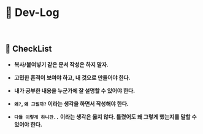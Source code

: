 # :memo: Dev-Log

<br>

## :pushpin: CheckList

* **복사/붙여넣기 같은 문서 작성은 하지 말자.**

* **고민한 흔적이 보여야 하고, 내 것으로 만들어야 한다.**

* **내가 공부한 내용을 누군가에 잘 설명할 수 있어야 한다.**

* **`왜?`, `왜 그럴까?` 이라는 생각을 하면서 작성해야 한다.**

* **`다들 이렇게 하니깐..` 이라는 생각은 옳지 않다. 틀렸어도 왜 그렇게 했는지를 말할 수 있어야 한다.**